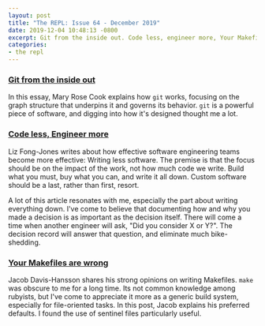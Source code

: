 ```yaml
---
layout: post
title: "The REPL: Issue 64 - December 2019"
date: 2019-12-04 10:48:13 -0800
excerpt: Git from the inside out. Code less, engineer more, Your Makefiles are wrong
categories:
- the repl
---
```


### [Git from the inside out][git]

In this essay, Mary Rose Cook explains how `git` works, focusing on the graph structure that underpins it and governs its behavior. `git` is a powerful piece of software, and digging into how it's designed thought me a lot.

### [Code less, Engineer more][code_less]

Liz Fong-Jones writes about how effective software engineering teams become more effective: Writing less software. The premise is that the focus should be on the impact of the work, not how much code we write. Build what you must, buy what you can, and write it all down. Custom software should be a last, rather than first, resort.

A lot of this article resonates with me, especially the part about writing everything down. I've come to believe that documenting how and why you made a decision is as important as the decision itself. There will come a time when another engineer will ask, "Did you consider X or Y?". The decision record will answer that question, and eliminate much bike-shedding.

### [Your Makefiles are wrong][make]

Jacob Davis-Hansson shares his strong opinions on writing Makefiles. `make` was obscure to me for a long time. Its not common knowledge among rubyists, but I've come to appreciate it more as a generic build system, especially for file-oriented tasks. In this post, Jacob explains his preferred defaults. I found the use of sentinel files particularly useful.


[git]: https://codewords.recurse.com/issues/two/git-from-the-inside-out
[code_less]: https://increment.com/teams/code-less-engineer-more/
[make]: https://tech.davis-hansson.com/p/make/
